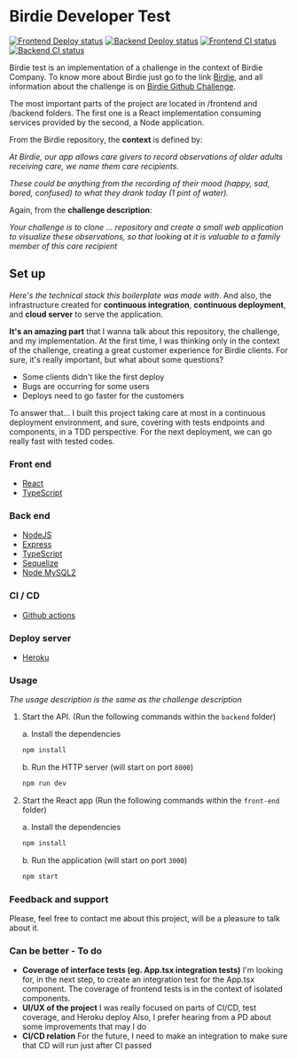 # Birdie Developer Test

[![Frontend Deploy status](https://github.com/xanwerneck/birdie-test/actions/workflows/frontend-heroku-deploy.yml/badge.svg)](https://birdie-front-end.herokuapp.com/)
[![Backend Deploy status](https://github.com/xanwerneck/birdie-test/actions/workflows/backend-heroku-deploy.yml/badge.svg)](https://birdie-back-end.herokuapp.com/)
[![Frontend CI status](https://github.com/xanwerneck/birdie-test/actions/workflows/frontend-ci.yml/badge.svg)](https://birdie-front-end.herokuapp.com/)
[![Backend CI status](https://github.com/xanwerneck/birdie-test/actions/workflows/backend-ci.yml/badge.svg)](https://birdie-back-end.herokuapp.com/)

Birdie test is an implementation of a challenge in the context of Birdie Company. To know more about Birdie just go to the link [Birdie](https://www.birdie.care/), and all information about the challenge is on [Birdie Github Challenge](https://github.com/birdiecare/birdie-test/). 

The most important parts of the project are located in /frontend and /backend folders. The first one is a React implementation consuming services provided by the second, a Node application.

From the Birdie repository, the **context** is defined by: 

*At Birdie, our app allows care givers to record observations of older adults receiving care, we name them care recipients.*

*These could be anything from the recording of their mood (happy, sad, bored, confused) to what they drank today (1 pint of water).*

Again, from the **challenge description**:

*Your challenge is to clone ... repository and create a small web application to visualize these observations, so that looking at it is valuable to a family member of this care recipient*

## Set up

*Here's the technical stack this boilerplate was made with*. And also, the infrastructure created for **continuous integration**, **continuous deployment**, and **cloud server** to serve the application.

**It's an amazing part** that I wanna talk about this repository, the challenge, and my implementation. At the first time, I was thinking only in the context of the challenge, creating a great customer experience for Birdie clients. For sure, it's really important, but what about some questions?

- Some clients didn't like the first deploy
- Bugs are occurring for some users
- Deploys need to go faster for the customers

To answer that... I built this project taking care at most in a continuous deployment environment, and sure, covering with tests endpoints and components, in a TDD perspective. For the next deployment, we can go really fast with tested codes. 

### Front end

- [React](https://reactjs.org/)
- [TypeScript](https://www.typescriptlang.org/)

### Back end

- [NodeJS](https://nodejs.org)
- [Express](https://expressjs.com/)
- [TypeScript](https://www.typescriptlang.org/)
- [Sequelize](https://sequelize.org/)
- [Node MySQL2](https://www.npmjs.com/package/mysql2)

### CI / CD

- [Github actions](https://docs.github.com/pt/actions)

### Deploy server

- [Heroku](https://www.heroku.com/)

### Usage

*The usage description is the same as the challenge description*

1. Start the API. (Run the following commands within the `backend` folder)

   a. Install the dependencies

   ```bash
   npm install
   ```

   b. Run the HTTP server (will start on port `8000`)

   ```bash
   npm run dev
   ```

2. Start the React app  (Run the following commands within the `front-end` folder)

    a. Install the dependencies

   ```bash
   npm install
   ```

   b. Run the application (will start on port `3000`)

   ```bash
   npm start
   ```

### Feedback and support

Please, feel free to contact me about this project, will be a pleasure to talk about it.

### Can be better - To do

- **Coverage of interface tests (eg. App.tsx integration tests)**
I'm looking for, in the next step, to create an integration test for the App.tsx component.
The coverage of frontend tests is in the context of isolated components.
- **UI/UX of the project**
I was really focused on parts of CI/CD, test coverage, and Heroku deploy
Also, I prefer hearing from a PD about some improvements that may I do
- **CI/CD relation**
For the future, I need to make an integration to make sure that CD will run just after CI passed